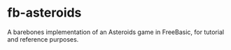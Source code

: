 # fb-asteroids
A barebones implementation of an Asteroids game in FreeBasic, for tutorial and reference purposes.

